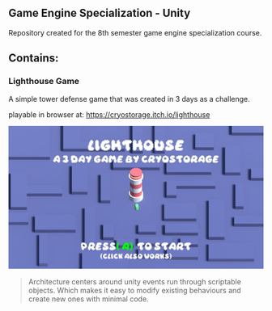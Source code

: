 ##  Game Engine Specialization - Unity
Repository created for the 8th semester game engine specialization course.

## Contains:

### Lighthouse Game
  A simple tower defense game that was created in 3 days as a challenge.
  
  playable in browser at: https://cryostorage.itch.io/lighthouse

![Lighthouse Title Screen](img/lighthouse.jpg)

> Architecture centers around unity events run through scriptable objects.
> Which makes it easy to modify existing behaviours and create new ones with minimal code.  
  
